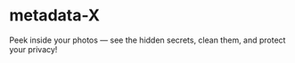 # metadata-X
Peek inside your photos — see the hidden secrets, clean them, and protect your privacy!
